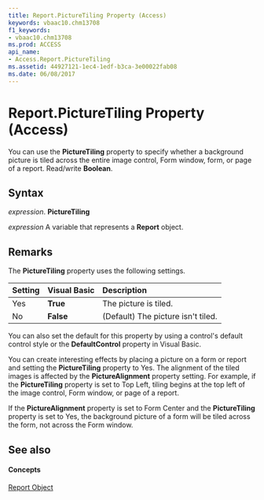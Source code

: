 ```yaml
---
title: Report.PictureTiling Property (Access)
keywords: vbaac10.chm13708
f1_keywords:
- vbaac10.chm13708
ms.prod: ACCESS
api_name:
- Access.Report.PictureTiling
ms.assetid: 44927121-1ec4-1edf-b3ca-3e00022fab08
ms.date: 06/08/2017
---
```



# Report.PictureTiling Property (Access)

You can use the  **PictureTiling** property to specify whether a background picture is tiled across the entire image control, Form window, form, or page of a report. Read/write **Boolean**.


## Syntax

 _expression_. **PictureTiling**

 _expression_ A variable that represents a **Report** object.


## Remarks

The  **PictureTiling** property uses the following settings.



|**Setting**|**Visual Basic**|**Description**|
|:-----|:-----|:-----|
|Yes|**True**|The picture is tiled.|
|No|**False**|(Default) The picture isn't tiled.|
You can also set the default for this property by using a control's default control style or the  **DefaultControl** property in Visual Basic.

You can create interesting effects by placing a picture on a form or report and setting the  **PictureTiling** property to Yes. The alignment of the tiled images is affected by the **PictureAlignment** property setting. For example, if the **PictureTiling** property is set to Top Left, tiling begins at the top left of the image control, Form window, or page of a report.

If the  **PictureAlignment** property is set to Form Center and the **PictureTiling** property is set to Yes, the background picture of a form will be tiled across the form, not across the Form window.


## See also


#### Concepts


[Report Object](report-object-access.md)

